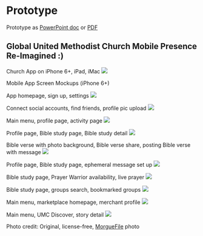 # Prototype

Prototype as [PowerPoint doc](https://drive.google.com/file/d/0B02bpu7HZwJRU2o1dnZBblVDNFE/view?usp=sharing) or [PDF](https://drive.google.com/file/d/0B02bpu7HZwJRRm92SDU1WUhjMGs/view?usp=sharing)

## Global United Methodist Church Mobile Presence Re-Imagined :)

Church App on iPhone 6+, iPad, iMac
![](prototype/iphone-6-plus-ipad-imac.png)

Mobile App Screen Mockups (iPhone 6+)

App homepage, sign up, settings
![](prototype/iphone-6-plus-screens-1.jpg)

Connect social accounts, find friends, profile pic upload
![](prototype/iphone-6-plus-screens-2.jpg)

Main menu, profile page, activity page
![](prototype/iphone-6-plus-screens-3.jpg)

Profile page, Bible study page, Bible study detail
![](prototype/iphone-6-plus-screens-4.jpg)

Bible verse with photo background, Bible verse share, posting Bible verse with message
![](prototype/iphone-6-plus-screens-5.jpg)

Profile page, Bible study page, ephemeral message set up
![](prototype/iphone-6-plus-screens-6.jpg)

Bible study page, Prayer Warrior availability, live prayer
![](prototype/iphone-6-plus-screens-7.jpg)

Bible study page, groups search, bookmarked groups
![](prototype/iphone-6-plus-screens-8.jpg)

Main menu, marketplace homepage, merchant profile
![](prototype/iphone-6-plus-screens-9.jpg)

Main menu, UMC Discover, story detail
![](prototype/iphone-6-plus-screens-10.jpg)

Photo credit:
Original, license-free, [MorgueFile](http://www.morguefile.com/archive/display/924868) photo